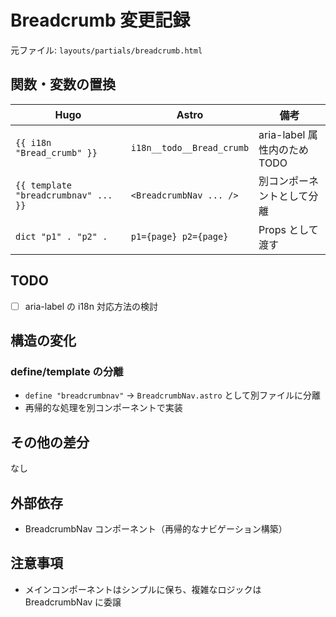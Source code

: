 # Breadcrumb 変更記録

元ファイル: `layouts/partials/breadcrumb.html`

## 関数・変数の置換

| Hugo                                 | Astro                     | 備考                         |
| ------------------------------------ | ------------------------- | ---------------------------- |
| `{{ i18n "Bread_crumb" }}`           | `i18n__todo__Bread_crumb` | aria-label 属性内のため TODO |
| `{{ template "breadcrumbnav" ... }}` | `<BreadcrumbNav ... />`   | 別コンポーネントとして分離   |
| `dict "p1" . "p2" .`                 | `p1={page} p2={page}`     | Props として渡す             |

## TODO

- [ ] aria-label の i18n 対応方法の検討

## 構造の変化

### define/template の分離

- `define "breadcrumbnav"` → `BreadcrumbNav.astro` として別ファイルに分離
- 再帰的な処理を別コンポーネントで実装

## その他の差分

なし

## 外部依存

- BreadcrumbNav コンポーネント（再帰的なナビゲーション構築）

## 注意事項

- メインコンポーネントはシンプルに保ち、複雑なロジックは BreadcrumbNav に委譲
